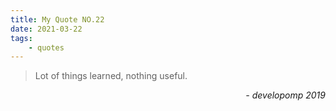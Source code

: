 ```yaml
---
title: My Quote NO.22
date: 2021-03-22
tags:
	- quotes
---
```


> Lot of things learned, nothing useful.

<div style="text-align: right"> <i>- developomp 2019</i> </div>
